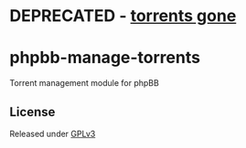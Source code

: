 DEPRECATED - [torrents gone](http://www.d-addicts.com/forums/viewtopic.php?f=2&t=160259#p1705370)
======

phpbb-manage-torrents
=====================

Torrent management module for phpBB


License
-------

Released under [GPLv3](https://github.com/d-addicts/phpbb-manage-torrents/blob/master/LICENSE)
